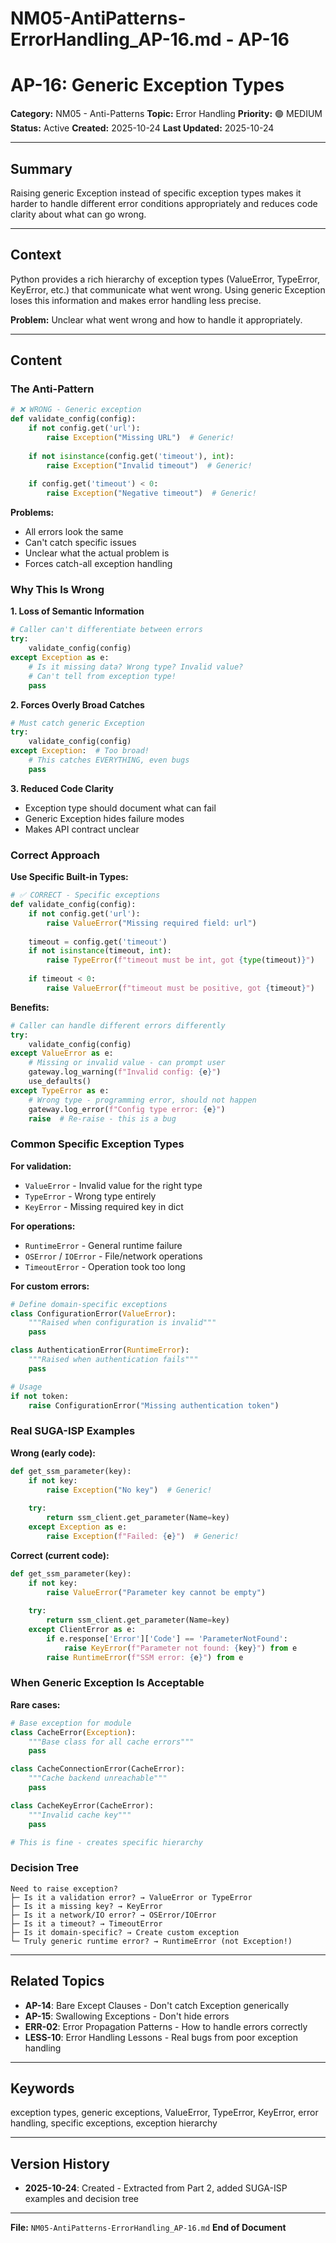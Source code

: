 # NM05-AntiPatterns-ErrorHandling_AP-16.md - AP-16

# AP-16: Generic Exception Types

**Category:** NM05 - Anti-Patterns
**Topic:** Error Handling
**Priority:** 🟢 MEDIUM
**Status:** Active
**Created:** 2025-10-24
**Last Updated:** 2025-10-24

---

## Summary

Raising generic Exception instead of specific exception types makes it harder to handle different error conditions appropriately and reduces code clarity about what can go wrong.

---

## Context

Python provides a rich hierarchy of exception types (ValueError, TypeError, KeyError, etc.) that communicate what went wrong. Using generic Exception loses this information and makes error handling less precise.

**Problem:** Unclear what went wrong and how to handle it appropriately.

---

## Content

### The Anti-Pattern

```python
# ❌ WRONG - Generic exception
def validate_config(config):
    if not config.get('url'):
        raise Exception("Missing URL")  # Generic!
    
    if not isinstance(config.get('timeout'), int):
        raise Exception("Invalid timeout")  # Generic!
    
    if config.get('timeout') < 0:
        raise Exception("Negative timeout")  # Generic!
```

**Problems:**
- All errors look the same
- Can't catch specific issues
- Unclear what the actual problem is
- Forces catch-all exception handling

### Why This Is Wrong

**1. Loss of Semantic Information**
```python
# Caller can't differentiate between errors
try:
    validate_config(config)
except Exception as e:
    # Is it missing data? Wrong type? Invalid value?
    # Can't tell from exception type!
    pass
```

**2. Forces Overly Broad Catches**
```python
# Must catch generic Exception
try:
    validate_config(config)
except Exception:  # Too broad!
    # This catches EVERYTHING, even bugs
    pass
```

**3. Reduced Code Clarity**
- Exception type should document what can fail
- Generic Exception hides failure modes
- Makes API contract unclear

### Correct Approach

**Use Specific Built-in Types:**
```python
# ✅ CORRECT - Specific exceptions
def validate_config(config):
    if not config.get('url'):
        raise ValueError("Missing required field: url")
    
    timeout = config.get('timeout')
    if not isinstance(timeout, int):
        raise TypeError(f"timeout must be int, got {type(timeout)}")
    
    if timeout < 0:
        raise ValueError(f"timeout must be positive, got {timeout}")
```

**Benefits:**
```python
# Caller can handle different errors differently
try:
    validate_config(config)
except ValueError as e:
    # Missing or invalid value - can prompt user
    gateway.log_warning(f"Invalid config: {e}")
    use_defaults()
except TypeError as e:
    # Wrong type - programming error, should not happen
    gateway.log_error(f"Config type error: {e}")
    raise  # Re-raise - this is a bug
```

### Common Specific Exception Types

**For validation:**
- `ValueError` - Invalid value for the right type
- `TypeError` - Wrong type entirely
- `KeyError` - Missing required key in dict

**For operations:**
- `RuntimeError` - General runtime failure
- `OSError` / `IOError` - File/network operations
- `TimeoutError` - Operation took too long

**For custom errors:**
```python
# Define domain-specific exceptions
class ConfigurationError(ValueError):
    """Raised when configuration is invalid"""
    pass

class AuthenticationError(RuntimeError):
    """Raised when authentication fails"""
    pass

# Usage
if not token:
    raise ConfigurationError("Missing authentication token")
```

### Real SUGA-ISP Examples

**Wrong (early code):**
```python
def get_ssm_parameter(key):
    if not key:
        raise Exception("No key")  # Generic!
    
    try:
        return ssm_client.get_parameter(Name=key)
    except Exception as e:
        raise Exception(f"Failed: {e}")  # Generic!
```

**Correct (current code):**
```python
def get_ssm_parameter(key):
    if not key:
        raise ValueError("Parameter key cannot be empty")
    
    try:
        return ssm_client.get_parameter(Name=key)
    except ClientError as e:
        if e.response['Error']['Code'] == 'ParameterNotFound':
            raise KeyError(f"Parameter not found: {key}") from e
        raise RuntimeError(f"SSM error: {e}") from e
```

### When Generic Exception Is Acceptable

**Rare cases:**
```python
# Base exception for module
class CacheError(Exception):
    """Base class for all cache errors"""
    pass

class CacheConnectionError(CacheError):
    """Cache backend unreachable"""
    pass

class CacheKeyError(CacheError):
    """Invalid cache key"""
    pass

# This is fine - creates specific hierarchy
```

### Decision Tree

```
Need to raise exception?
├─ Is it a validation error? → ValueError or TypeError
├─ Is it a missing key? → KeyError
├─ Is it a network/IO error? → OSError/IOError
├─ Is it a timeout? → TimeoutError
├─ Is it domain-specific? → Create custom exception
└─ Truly generic runtime error? → RuntimeError (not Exception!)
```

---

## Related Topics

- **AP-14**: Bare Except Clauses - Don't catch Exception generically
- **AP-15**: Swallowing Exceptions - Don't hide errors
- **ERR-02**: Error Propagation Patterns - How to handle errors correctly
- **LESS-10**: Error Handling Lessons - Real bugs from poor exception handling

---

## Keywords

exception types, generic exceptions, ValueError, TypeError, KeyError, error handling, specific exceptions, exception hierarchy

---

## Version History

- **2025-10-24**: Created - Extracted from Part 2, added SUGA-ISP examples and decision tree

---

**File:** `NM05-AntiPatterns-ErrorHandling_AP-16.md`
**End of Document**
